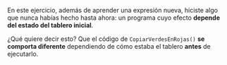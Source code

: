 En este ejercicio, además de aprender una expresión nueva, hiciste algo que nunca habías hecho hasta ahora: un programa cuyo efecto **depende del estado del tablero inicial**.

¿Qué quiere decir esto? Que el código de `CopiarVerdesEnRojas()` **se comporta diferente** dependiendo de cómo estaba el tablero **antes** de ejecutarlo.